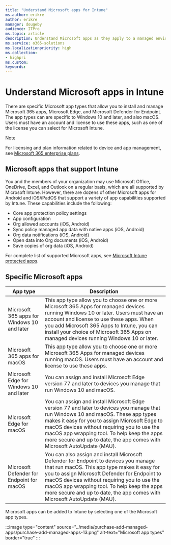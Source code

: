 ```yaml
---
title: "Understand Microsoft apps for Intune"
ms.author: erikre
author: erikre
manager: dougeby
audience: ITPro
ms.topic: article
description: Understand Microsoft apps as they apply to a managed environment.
ms.service: o365-solutions
ms.localizationpriority: high
ms.collection:
- highpri
ms.custom:
keywords:
---
```


# Understand Microsoft apps in Intune

There are specific Microsoft app types that allow you to install and manage Microsoft 365 apps, Microsoft Edge, and Microsoft Defender for Endpoint. The app types can are specific to Windows 10 and later, and also macOS. Users must have an account and license to use these apps, such as one of the license you can select for Microsoft Intune.

> [!NOTE]
> For licensing and plan information related to device and app management, see [Microsoft 365 enterprise plans](/microsoft-365/enterprise).

## Microsoft apps that support Intune

You and the members of your organization may use Microsoft Office, OneDrive, Excel, and Outlook on a regular basis, which are all supported by Microsoft Intune. However, there are dozens of other Microsoft apps for Android and iOS/iPadOS that support a variety of app capabilities supported by Intune. These capabilities include the following:
- Core app protection policy settings
- App configuration
- Org allowed accounts (iOS, Android)
- Sync policy managed app data with native apps (iOS, Android)
- Org data notifications (iOS, Android)
- Open data into Org documents (iOS, Android)
- Save copies of org data (iOS, Android)

For complete list of supported Microsoft apps, see [Microsoft Intune protected apps](/mem/intune/apps/apps-supported-intune-apps).

## Specific Microsoft apps

| App type | Description |
|---|---|
| Microsoft 365 apps for Windows 10 and later | This app type allow you to choose one or more Microsoft 365 Apps for managed devices running Windows 10 or later. Users must have an account and license to use these apps. When you add Microsoft 365 Apps to Intune, you can install your choice of Microsoft 365 Apps on managed devices running Windows 10 or later.  |
| Microsoft 365 apps for macOS | This app type allow you to choose one or more Microsoft 365 Apps for managed devices running macOS. Users must have an account and license to use these apps. |
| Microsoft Edge for Windows 10 and later |  You can assign and install Microsoft Edge version 77 and later to devices you manage that run Windows 10 and macOS. |
| Microsoft Edge for macOS|  You can assign and install Microsoft Edge version 77 and later to devices you manage that run Windows 10 and macOS. These app types makes it easy for you to assign Microsoft Edge to macOS devices without requiring you to use the macOS app wrapping tool. To help keep the apps more secure and up to date, the app comes with Microsoft AutoUpdate (MAU). |
| Microsoft Defender for Endpoint for macOS | You can also assign and install Microsoft Defender for Endpoint to devices you manage that run macOS. This app type makes it easy for you to assign Microsoft Defender for Endpoint to macOS devices without requiring you to use the macOS app wrapping tool. To help keep the apps more secure and up to date, the app comes with Microsoft AutoUpdate (MAU). |

Microsoft apps can be added to Intune by selecting one of the Microsoft app types.

:::image type="content" source="../media/purchase-add-managed-apps/purchase-add-managed-apps-13.png" alt-text="Microsoft app types" border="true" :::
 